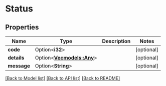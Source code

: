 # Status

## Properties

| Name        | Type                                   | Description | Notes      |
| ----------- | -------------------------------------- | ----------- | ---------- |
| **code**    | Option<**i32**>                        |             | [optional] |
| **details** | Option<[**Vec<models::Any>**](Any.md)> |             | [optional] |
| **message** | Option<**String**>                     |             | [optional] |

[[Back to Model list]](../README.md#documentation-for-models) [[Back to API list]](../README.md#documentation-for-api-endpoints) [[Back to README]](../README.md)
